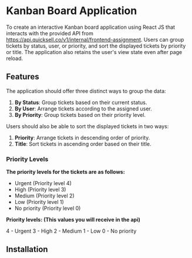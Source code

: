 # Kanban Board Application
To create an interactive Kanban board application using React JS that interacts with the provided API from  https://api.quicksell.co/v1/internal/frontend-assignment.
Users can group tickets by status, user, or priority, and sort the displayed tickets by priority or title. The application also retains the user's view state even after page reload.
## Features
The application should offer three distinct ways to group the data:

1. **By Status**: Group tickets based on their current status.
2. **By User**: Arrange tickets according to the assigned user.
3. **By Priority**: Group tickets based on their priority level.

Users should also be able to sort the displayed tickets in two ways:

1. **Priority**: Arrange tickets in descending order of priority.
2. **Title**: Sort tickets in ascending order based on their title.

### Priority Levels

**The priority levels for the tickets are as follows:**

- Urgent (Priority level 4)
- High (Priority level 3)
- Medium (Priority level 2)
- Low (Priority level 1)
- No priority (Priority level 0)

**Priority levels: (This values you will receive in the api)**

4 - Urgent
3 - High
2 - Medium
1 - Low
0 - No priority

## Installation



